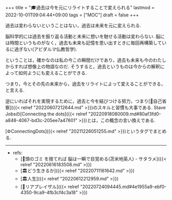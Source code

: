 +++
title = "🎓過去は今を元にリライトすることで変えられる"
lastmod = 2022-10-01T09:04:44+09:00
tags = ["MOC"]
draft = false
+++

過去は変わらないということはない，過去は未来を元に変えられる.

脳科学的には過去を振り返る活動と未来に想いを馳せる活動は変わらない. 脳には時間というものがなく，過去も未来も記憶を思い出すときに毎回再構築しているに過ぎない(アビダルマ仏教哲学).

ということは，確かなのは私の今この瞬間だけであり，過去も未来も今のわたしからすれば想像上の物語なのだ. そうすると，過去というものは今からの解釈によって如何ようにも変えることができる.

つまり，今とその先の未来から，過去をリライトによって変えることができる，と言える.

逆にいればそれを実現するために，過去と今を結びつける努力，つまり[📝自己省察]({{< relref "20220607212644.md" >}})のスキルと習慣も大事である. Stave Jobsの[Connecting the dots]({{< relref "20220918080009.md#80af3fd0-a848-4067-bd3c-205ee7a47601" >}})とは，この概念の言い換えである.

[⚙ConnectingDots]({{< relref "20211226051255.md" >}})というタグでまとめる.

---

-   refs:
    -   [🎥頭のゴミ を捨てれば 脳は一瞬で目覚める(苫米地英人) - サタラメ]({{< relref "20220616183508.md" >}})
    -   [🏛どう生きるか]({{< relref "20220711161642.md" >}})
    -   [🏛人生]({{< relref "20220612212959.md" >}})
    -   [📝リアプレイザル]({{< relref "20220724094445.md#4e1955a9-ebf0-4350-9ca9-4fb3cf4c3a18" >}})
